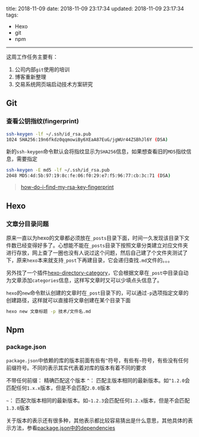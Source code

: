 title: 2018-11-09
date: 2018-11-09 23:17:34
updated: 2018-11-09 23:17:34
tags:
  - Hexo
  - git
  - npm
---


这周工作任务主要有：

1. 公司内部`git`使用的培训
2. 博客重新整理
3. 交易系统网页端启动技术方案研究


<!-- more -->


## Git

### 查看公钥指纹(fingerprint)

``` bash
ssh-keygen -lf ~/.ssh/id_rsa.pub
1024 SHA256:19n6fkdz0qqmowiBy6XEaA87EuG/jgWUr44ZSBhJl6Y (DSA)
```

新的`ssh-keygen`命令默认会将指纹显示为`SHA256`信息，如果想查看旧的`MD5`指纹信息，需要指定

``` bash
ssh-keygen -E md5 -lf ~/.ssh/id_rsa.pub
2048 MD5:4d:5b:97:19:8c:fe:06:f0:29:e7:f5:96:77:cb:3c:71 (DSA)
```

> [how-do-i-find-my-rsa-key-fingerprint](https://stackoverflow.com/questions/9607295/how-do-i-find-my-rsa-key-fingerprint)

## Hexo

### 文章分目录问题

原来一直以为hexo的文章都必须放在`_posts`目录下面，时间一久发现该目录下文件数已经变得好多了。心想能不能在`_posts`目录下按照文章分类建立对应文件夹进行存放，网上查了一圈也没有人说过这个问题，然后自己建了个文件夹测试了下，原来`hexo`本来就支持`_post`下再建目录，它会递归查找`.md`文件的。。。

另外找了一个插件[hexo-directory-category](https://github.com/zthxxx/hexo-directory-category)，它会根据文章在`_post`中目录自动为文章添加`categories`信息，这样写文章时又可以少填点头信息了。

`hexo`的`new`命令默认创建的文章时在`_post`目录下的，可以通过`-p`选项指定文章的创建路径，这样就可以直接将文章创建在某个目录下面

``` bash
hexo new 文章标题 -p 技术/文件名.md
```

## Npm

### package.json

`package.json`中依赖的库的版本前面有些有`^`符号，有些有`~`符号，有些没有任何前缀符号。不同的表示其实代表着对库的版本有着不同的要求

不带任何前缀： 精确匹配这个版本
`^`： 匹配主版本相同的最新版本。如`^1.2.0`会匹配任何`1.x.x`版本，但是不会匹配`2.0.0`版本

`~`： 匹配次版本相同的最新版本。如`~1.2.3`会匹配任何`1.2.x`版本，但是不会匹配`1.3.0`版本


关于版本的表示还有很多种，其他表示都比较容易猜出是什么意思，其他具体的表示方法，参看[package.json中的dependencies](https://docs.npmjs.com/files/package.json)